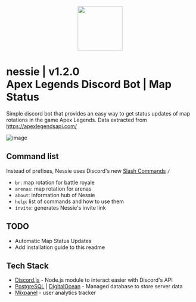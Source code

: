 <div align="center">
  <img src="https://cdn.discordapp.com/attachments/889134541615292459/896698383593517066/sir_nessie.png" width=120px/>
</div>

# nessie | v1.2.0 <br>Apex Legends Discord Bot | Map Status

Simple discord bot that provides an easy way to get status updates of map rotations in the game Apex Legends. Data extracted from https://apexlegendsapi.com/

![image](https://user-images.githubusercontent.com/42207245/153250580-5a34d8a2-6e5a-4fb2-b14a-7db7a6238aa7.png)

## Command list

Instead of prefixes, Nessie uses Discord's new [Slash Commands](https://support.discord.com/hc/en-us/articles/1500000368501-Slash-Commands-FAQ) `/`
- `br`: map rotation for battle royale
- `arenas`: map rotation for arenas
- `about`: information hub of Nessie
- `help`: list of commands and how to use them
- `invite`: generates Nessie's invite link

## TODO
- Automatic Map Status Updates
- Add installation guide to this readme

## Tech Stack

- [Discord.js](https://discord.js.org/#/) - Node.js module to interact easier with Discord's API
- [PostgreSQL](https://www.postgresql.org/) | [DigitalOcean](https://www.digitalocean.com/products/managed-databases)  - Managed database to store server data
- [Mixpanel](https://mixpanel.com/) - user analytics tracker
